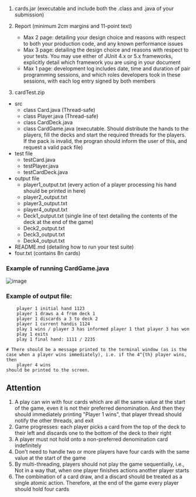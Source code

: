 1. cards.jar (executable and include both the .class and .java of your submission)
2. Report (minimum 2cm margins and 11-point text)
   - Max 2 page: detailing your design choice and reasons with respect to both your production code, and any known performance issues
   - Max 3 page: detailing the design choice and reasons with respect to your tests. You may use either of JUnit 4.x or 5.x frameworks, explicitly detail which framework you are using in your document
   - Max 1 page: development log includes date, time and duration of pair programming sessions, and which roles developers took in these sessions, with each log entry signed by both members

3. cardTest.zip
- src
  - class Card.java  (Thread-safe)
  - class Player.java  (Thread-safe)
  - class CardDeck.java
  - class CardGame.java (executable. Should distribute the hands to the players, fill the decks and start the required threads for the players. If the pack is invalid, the progran should inform the user of this, and request a valid pack file)
- test file
  - testCard.java
  - testPlayer.java
  - testCardDeck.java
- output file
  - player1_output.txt  (every action of a player processing his hand should be printed in here)
  - player2_output.txt
  - player3_output.txt
  - player4_output.txt
  - Deck1_output.txt  (single line of text detailing the contents of the deck at the end of the game)
  - Deck2_output.txt
  - Deck3_output.txt
  - Deck4_output.txt
- README.md (detailing how to run your test suite)
- four.txt (contains 8n cards)
  
### Example of running CardGame.java
![image](https://github.com/user-attachments/assets/ce91e140-67ac-416b-9b32-79778638e592)

### Example of output file:
~~~
    player 1 initial hand 1123
    player 1 draws a 4 from deck 1
    player 1 discards a 3 to deck 2
    player 1 current handis 1124
    play 1 wins / player 3 has informed player 1 that player 3 has won
    play 1 exits
    play 1 final hand: 1111 / 2235

# There should be a message printed to the terminal window (as is the case when a player wins immediately), i.e. if the 4^{th} player wins, then
    player 4 wins
should be printed to the screen.
~~~

## Attention
1. A play can win with four cards which are all the same value at the start of the game, even it is not their preferred denomination. And then they should immediately printing "Player 1 wins", that player thread should notify the other threads, and exit
2. Game progresses: each player picks a card from the top of the deck to their left and discards one to the bottom of the deck to their right
3. A player must not hold onto a non-preferred denomination card indefinitely
4. Don't need to handle two or more players have four cards with the same value at the start of the game
5. By multi-threading, players should not play the game sequentially, i.e., Not in a way that, when one player finishes actions another player starts
6. The combination of a card draw, and a discard should be treated as a single atomic action. Therefore, at the end of the game every player should hold four cards
